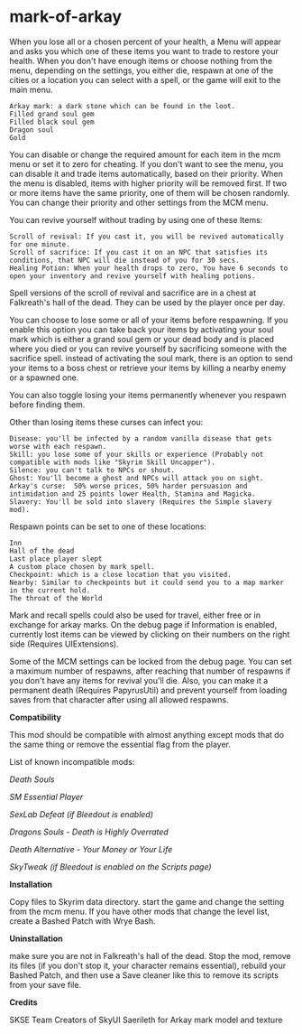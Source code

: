 # mark-of-arkay

When you lose all or a chosen percent of your health, a Menu will appear and asks you which one of these items you want to trade to restore your health. When you don't have enough items or choose nothing from the menu, depending on the settings, you either die, respawn at one of the cities or a location you can select with a spell, or the game will exit to the main menu.

    Arkay mark: a dark stone which can be found in the loot.
    Filled grand soul gem
    Filled black soul gem
    Dragon soul
    Gold



You can disable or change the required amount for each item in the mcm menu or set it to zero for cheating. If you don't want to see the menu, you can disable it and trade items automatically, based on their priority. When the menu is disabled, items with higher priority will be removed first. If two or more items have the same priority, one of them will be chosen randomly. You can change their priority and other settings from the MCM menu.

You can revive yourself without trading by using one of these Items:


    Scroll of revival: If you cast it, you will be revived automatically for one minute.
    Scroll of sacrifice: If you cast it on an NPC that satisfies its conditions, that NPC will die instead of you for 30 secs.
    Healing Potion: When your health drops to zero, You have 6 seconds to open your inventory and revive yourself with healing potions.


Spell versions of the scroll of revival and sacrifice are in a chest at Falkreath's hall of the dead. They can be used by the player once per day.

You can choose to lose some or all of your items before respawning. If you enable this option you can take back your items by activating your soul mark which is either a grand soul gem or your dead body and is placed where you died or you can revive yourself by sacrificing someone with the sacrifice spell. instead of activating the soul mark, there is an option to send your items to a boss chest or retrieve your items by killing a nearby enemy or a spawned one.

You can also toggle losing your items permanently whenever you respawn before finding them.
 
 Other than losing items these curses can infect you:
 
    Disease: you'll be infected by a random vanilla disease that gets worse with each respawn.
    Skill: you lose some of your skills or experience (Probably not compatible with mods like "Skyrim Skill Uncapper").
    Silence: you can't talk to NPCs or shout.
    Ghost: You'll become a ghost and NPCs will attack you on sight.
    Arkay's curse:  50% worse prices, 50% harder persuasion and intimidation and 25 points lower Health, Stamina and Magicka.
    Slavery: You'll be sold into slavery (Requires the Simple slavery mod).
 
 Respawn points can be set to one of these locations:

    Inn
    Hall of the dead
    Last place player slept
    A custom place chosen by mark spell.
    Checkpoint: which is a close location that you visited.
    Nearby: Similar to checkpoints but it could send you to a map marker in the current hold.
    The throat of the World

Mark and recall spells could also be used for travel, either free or in exchange for arkay marks.
On the debug page if Information is enabled, currently lost items can be viewed by clicking on their numbers on the right side (Requires UIExtensions).

Some of the MCM settings can be locked from the debug page. You can set a maximum number of respawns, after reaching that number of respawns if you don't have any items for revival you'll die. Also, you can make it a permanent death (Requires PapyrusUtil) and prevent yourself from loading saves from that character after using all allowed respawns. 

**Compatibility**

This mod should be compatible with almost anything except mods that do the same thing or remove the essential flag from the player.

List of known incompatible mods:

*Death Souls*

*SM Essential Player*

*SexLab Defeat (if Bleedout is enabled)*

*Dragons Souls - Death is Highly Overrated*

*Death Alternative - Your Money or Your Life*

*SkyTweak (if Bleedout is enabled on the Scripts page)*

**Installation**

Copy files to Skyrim data directory. start the game and change the setting from the mcm menu. If you have other mods that change the level list, create a Bashed Patch with Wrye Bash.

**Uninstallation**

make sure you are not in Falkreath's hall of the dead. Stop the mod, remove its files (if you don't stop it, your character remains essential), rebuild your Bashed Patch, and then use a Save cleaner like this to remove its scripts from your save file.

**Credits**

SKSE Team
Creators of SkyUI
Saerileth for Arkay mark model and texture
